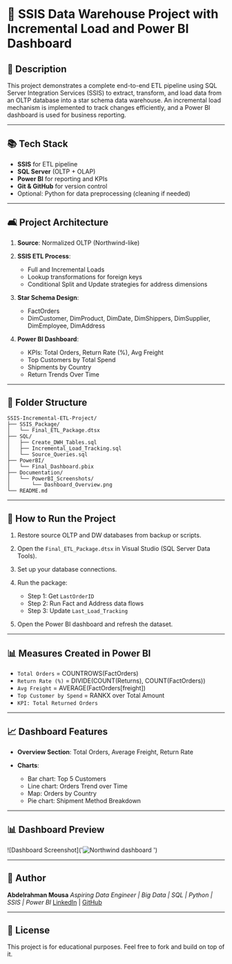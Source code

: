 # 🚀 SSIS Data Warehouse Project with Incremental Load and Power BI Dashboard

## 📅 Description

This project demonstrates a complete end-to-end ETL pipeline using SQL Server Integration Services (SSIS) to extract, transform, and load data from an OLTP database into a star schema data warehouse. An incremental load mechanism is implemented to track changes efficiently, and a Power BI dashboard is used for business reporting.

---

## 📚 Tech Stack

* **SSIS** for ETL pipeline
* **SQL Server** (OLTP + OLAP)
* **Power BI** for reporting and KPIs
* **Git & GitHub** for version control
* Optional: Python for data preprocessing (cleaning if needed)

---

## 🛋️ Project Architecture

1. **Source**: Normalized OLTP (Northwind-like)
2. **SSIS ETL Process**:

   * Full and Incremental Loads
   * Lookup transformations for foreign keys
   * Conditional Split and Update strategies for address dimensions
3. **Star Schema Design**:

   * FactOrders
   * DimCustomer, DimProduct, DimDate, DimShippers, DimSupplier, DimEmployee, DimAddress
4. **Power BI Dashboard**:

   * KPIs: Total Orders, Return Rate (%), Avg Freight
   * Top Customers by Total Spend
   * Shipments by Country
   * Return Trends Over Time

---

## 📂 Folder Structure

```
SSIS-Incremental-ETL-Project/
├── SSIS_Package/
│   └── Final_ETL_Package.dtsx
├── SQL/
│   ├── Create_DWH_Tables.sql
│   ├── Incremental_Load_Tracking.sql
│   └── Source_Queries.sql
├── PowerBI/
│   └── Final_Dashboard.pbix
├── Documentation/
│   └── PowerBI_Screenshots/
│       └── Dashboard_Overview.png
└── README.md
```

---

## 🚀 How to Run the Project

1. Restore source OLTP and DW databases from backup or scripts.
2. Open the `Final_ETL_Package.dtsx` in Visual Studio (SQL Server Data Tools).
3. Set up your database connections.
4. Run the package:

   * Step 1: Get `LastOrderID`
   * Step 2: Run Fact and Address data flows
   * Step 3: Update `Last_Load_Tracking`
5. Open the Power BI dashboard and refresh the dataset.

---

## 📊 Measures Created in Power BI

* `Total Orders` = COUNTROWS(FactOrders)
* `Return Rate (%)` = DIVIDE(COUNT(Returns), COUNT(FactOrders))
* `Avg Freight` = AVERAGE(FactOrders\[freight])
* `Top Customer by Spend` = RANKX over Total Amount
* `KPI: Total Returned Orders`

---

## 📈 Dashboard Features

* **Overview Section**: Total Orders, Average Freight, Return Rate
* **Charts**:

  * Bar chart: Top 5 Customers
  * Line chart: Orders Trend over Time
  * Map: Orders by Country
  * Pie chart: Shipment Method Breakdown

---
## 📊 Dashboard Preview

![Dashboard Screenshot]('![Northwind dashboard](https://github.com/user-attachments/assets/1eed256d-f03e-42e7-8540-27f3552c2250)
')

---

## 💼 Author

**Abdelrahman Mousa**
*Aspiring Data Engineer | Big Data | SQL | Python | SSIS | Power BI*
[LinkedIn](https://www.linkedin.com/in/abdulrahman-mousa-2283211ba?lipi=urn%3Ali%3Apage%3Ad_flagship3_profile_view_base_contact_details%3B%2F3G1I06IT9mXEfyJntSfOA%3D%3D/) | [GitHub](https://github.com/abdelrhmanmousa/)

---

## 📄 License

This project is for educational purposes. Feel free to fork and build on top of it.
